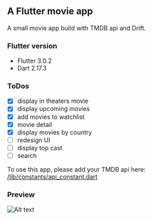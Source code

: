 ## A Flutter movie app

A small movie app build with TMDB api and Drift.

### Flutter version
- Flutter 3.0.2
- Dart 2.17.3

### ToDos

- [x] display in theaters movie
- [x] display upcoming movies
- [x] add movies to watchlist
- [x] movie detail
- [x] display movies by country
- [ ] redesign UI
- [ ] display top cast
- [ ] search

To use this app, please add your TMDB api here: [/lib/constants/api_constant.dart](https://github.com/davidhalasz/movie-app/blob/fcd55c265e90bde5f855672787c14fee0a700695/lib/constants/api_constant.dart)

### Preview
![Alt text](https://github.com/davidhalasz/flutter/blob/main/docs/movie_app_docs/screen_opt.gif)
